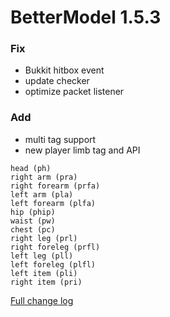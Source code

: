 # BetterModel 1.5.3

### Fix
- Bukkit hitbox event
- update checker
- optimize packet listener

### Add
- multi tag support
- new player limb tag and API
```
head (ph)
right arm (pra)
right forearm (prfa)
left arm (pla)
left forearm (plfa)
hip (phip)
waist (pw)
chest (pc)
right leg (prl)
right foreleg (prfl)
left leg (pll)
left foreleg (plfl)
left item (pli)
right item (pri)
```

[Full change log](https://github.com/toxicity188/BetterModel/compare/1.5.2...1.5.3)